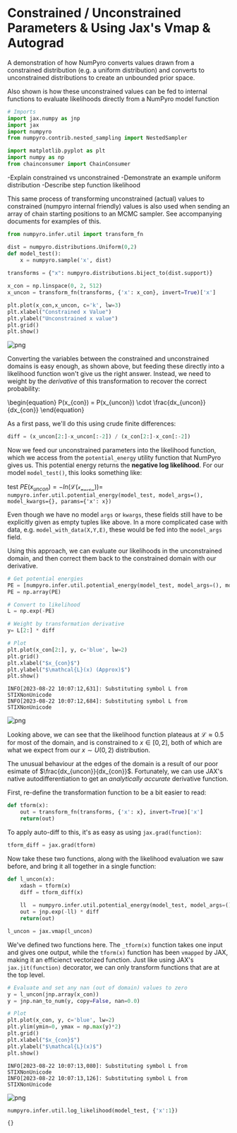 # Constrained / Unconstrained Parameters & Using Jax's Vmap & Autograd
A demonstration of how NumPyro converts values drawn from a constrained distribution (e.g. a uniform distribution) and converts to unconstrained distributions to create an unbounded prior space.

Also shown is how these unconstrained values can be fed to internal functions to evaluate likelihoods directly from a NumPyro model function


```python
# Imports 
import jax.numpy as jnp
import jax
import numpyro
from numpyro.contrib.nested_sampling import NestedSampler

import matplotlib.pyplot as plt
import numpy as np
from chainconsumer import ChainConsumer
```

-Explain constrained vs unconstrained
-Demonstrate an example uniform distribution
-Describe step function likelihood

This same process of transforming unconstrained (actual) values to constrained (numpyro internal friendly) values is also used when sending an array of chain starting positions to an MCMC sampler. See accompanying documents for examples of this.


```python
from numpyro.infer.util import transform_fn

dist = numpyro.distributions.Uniform(0,2)
def model_test():
    x = numpyro.sample('x', dist)
    
transforms = {"x": numpyro.distributions.biject_to(dist.support)}

x_con = np.linspace(0, 2, 512)
x_uncon = transform_fn(transforms, {'x': x_con}, invert=True)['x']
```


```python
plt.plot(x_con,x_uncon, c='k', lw=3)
plt.xlabel("Constrained x Value")
plt.ylabel("Unconstrained x value")
plt.grid()
plt.show()
```


    
![png](output_4_0.png)
    


Converting the variables between the constrained and unconstrained domains is easy enough, as shown above, but feeding these directly into a likelihood function won't give us the right answer. Instead, we need to weight by the *derivative* of this transformation to recover the correct probability:

\begin{equation}
    P(x_{con}) = P(x_{uncon}) \cdot \frac{dx_{uncon}}{dx_{con}}
\end{equation}

As a first pass, we'll do this using crude finite differences:


```python
diff = (x_uncon[2:]-x_uncon[:-2]) / (x_con[2:]-x_con[:-2])
```

Now we feed our unconstrained parameters into the likelihood function, which we access from the `potential_energy` utility function that NumPyro gives us. This potential energy returns the **negative log likelihood**. For our model `model_test()`, this looks something like:

test $PE(x_{uncon}) = -ln(\mathcal{L(x_{uncon})})=$ `numpyro.infer.util.potential_energy(model_test, model_args=(), model_kwargs={}, params={'x': x})`

Even though we have no model `args` or `kwargs`, these fields still have to be explicitly given as empty tuples like above. In a more complicated case with data, e.g. `model_with_data(X,Y,E)`, these would be fed into the `model_args` field.

Using this approach, we can evaluate our likelihoods in the unconstrained domain, and then correct them back to the constrained domain with our derivative.


```python
# Get potential energies
PE = [numpyro.infer.util.potential_energy(model_test, model_args=(), model_kwargs={}, params={'x': x}) for x in x_uncon]
PE = np.array(PE)

# Convert to likelihood
L = np.exp(-PE)

# Weight by transformation derivative
y= L[2:] * diff

# Plot
plt.plot(x_con[2:], y, c='blue', lw=2)
plt.grid()
plt.xlabel("$x_{con}$")
plt.ylabel("$\mathcal{L}(x) (Approx)$")
plt.show()
```

    INFO[2023-08-22 10:07:12,631]: Substituting symbol L from STIXNonUnicode
    INFO[2023-08-22 10:07:12,684]: Substituting symbol L from STIXNonUnicode



    
![png](output_8_1.png)
    


Looking above, we can see that the likelihood function plateaus at $\mathcal{L}\approx 0.5$ for most of the domain, and is constrained to $x \in [0,2]$, both of which are what we expect from our $x \sim U(0,2)$ distribution. 

The unusual behaviour at the edges of the domain is a result of our poor esimate of $\frac{dx_{uncon}}{dx_{con}}$. Fortunately, we can use JAX's native autodifferentiation to get an *analytically accurate* derivative function.

First, re-define the transformation function to be a bit easier to read:


```python
def tform(x):
    out = transform_fn(transforms, {'x': x}, invert=True)['x']
    return(out)
```

To apply auto-diff to this, it's as easy as using `jax.grad(function)`:


```python
tform_diff = jax.grad(tform)
```

Now take these two functions, along with the likelihood evaluation we saw before, and bring it all together in a single function:


```python
def l_uncon(x):
    xdash = tform(x)
    diff = tform_diff(x)
    
    ll  = numpyro.infer.util.potential_energy(model_test, model_args=(), model_kwargs={}, params={'x': xdash} )
    out = jnp.exp(-ll) * diff
    return(out)

l_uncon = jax.vmap(l_uncon)
```

We've defined two functions here. The `_tform(x)` function takes one input and gives one output, while the `tform(x)` function has been `vmapped` by JAX, making it an efficienct vectorized function. Just like using JAX's `jax.jit(function)` decorator, we can only transform functions that are at the top level.


```python
# Evaluate and set any nan (out of domain) values to zero
y = l_uncon(jnp.array(x_con))
y = jnp.nan_to_num(y, copy=False, nan=0.0)

# Plot
plt.plot(x_con, y, c='blue', lw=2)
plt.ylim(ymin=0, ymax = np.max(y)*2)
plt.grid()
plt.xlabel("$x_{con}$")
plt.ylabel("$\mathcal{L}(x)$")
plt.show()
```

    INFO[2023-08-22 10:07:13,080]: Substituting symbol L from STIXNonUnicode
    INFO[2023-08-22 10:07:13,126]: Substituting symbol L from STIXNonUnicode



    
![png](output_17_1.png)
    



```python
numpyro.infer.util.log_likelihood(model_test, {'x':1})
```




    {}


